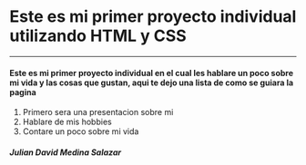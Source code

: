 # Este es mi primer proyecto individual utilizando HTML y CSS

---
 #### Este es mi primer proyecto individual en el cual les hablare un poco sobre mi vida y las cosas que gustan, aqui te dejo una lista de como se guiara la pagina
 1. Primero sera una presentacion sobre mi
 2. Hablare de mis hobbies
 3. Contare un poco sobre mi vida 

 ##### Julian David Medina Salazar

